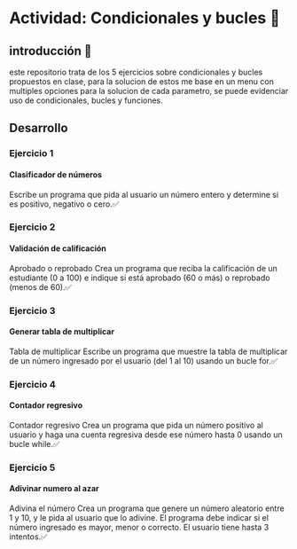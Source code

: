 # Actividad: Condicionales y bucles 📌
## introducción 🧭
este repositorio trata de los 5 ejercicios sobre condicionales y bucles propuestos en clase, para la solucion de estos me base en un menu con multiples opciones para la solucion de cada parametro, se puede evidenciar uso de condicionales, bucles y funciones.
## Desarrollo 
### Ejercicio 1
#### Clasificador de números 
Escribe un programa que pida al usuario un número entero y determine si es positivo, negativo o cero.✅

### Ejercicio 2
#### Validación de calificación
Aprobado o reprobado Crea un programa que reciba la calificación de un estudiante (0 a 100) e indique si está aprobado (60 o más) o reprobado (menos de 60).✅

### Ejercicio 3
#### Generar tabla de multiplicar
Tabla de multiplicar Escribe un programa que muestre la tabla de multiplicar de un número ingresado por el usuario (del 1 al 10) usando un bucle for.✅

### Ejercicio 4
#### Contador regresivo
Contador regresivo Crea un programa que pida un número positivo al usuario y haga una cuenta regresiva desde ese número hasta 0 usando un bucle while.✅

### Ejercicio 5 
#### Adivinar numero al azar
Adivina el número Crea un programa que genere un número aleatorio entre 1 y 10, y le pida al usuario que lo adivine. El programa debe indicar si el número ingresado es mayor, menor o correcto. El usuario tiene hasta 3 intentos.✅
